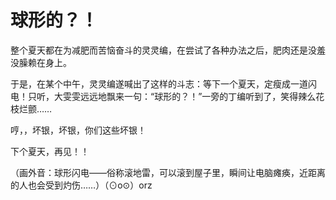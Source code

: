 # 球形的？！

整个夏天都在为减肥而苦恼奋斗的灵灵编，在尝试了各种办法之后，肥肉还是没羞没臊赖在身上。 

于是，在某个中午，灵灵编遂喊出了这样的斗志：等下一个夏天，定瘦成一道闪电！只听，大雯雯远远地飘来一句：“球形的？！”一旁的丁编听到了，笑得辣么花枝烂颤…… 

哼，，坏银，坏银，你们这些坏银！ 

下个夏天，再见！！ 

（画外音：球形闪电——俗称滚地雷，可以滚到屋子里，瞬间让电脑瘫痪，近距离的人也会受到灼伤……）（⊙o⊙）orz